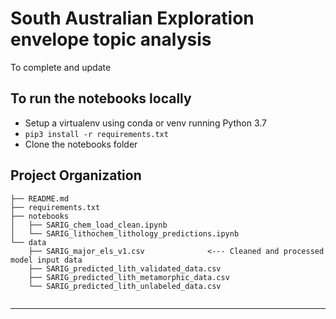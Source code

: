 South Australian Exploration envelope topic analysis 
==============================


To complete and update

To run the notebooks locally
------------
* Setup a virtualenv using conda or venv running Python 3.7
* `pip3 install -r requirements.txt` 
* Clone the notebooks folder

Project Organization
------------

    ├── README.md
    ├── requirements.txt  
    ├── notebooks
    │   ├── SARIG_chem_load_clean.ipynb      
    │   └── SARIG_lithochem_lithology_predictions.ipynb
    └── data              
        ├── SARIG_major_els_v1.csv              <--- Cleaned and processed model input data
        ├── SARIG_predicted_lith_validated_data.csv   
        ├── SARIG_predicted_lith_metamorphic_data.csv           
        └── SARIG_predicted_lith_unlabeled_data.csv
           
    
--------
